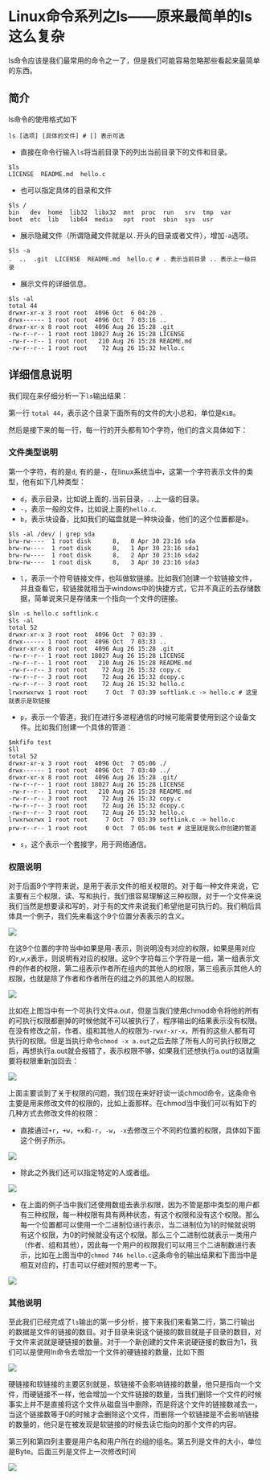 # Linux命令系列之ls——原来最简单的ls这么复杂

ls命令应该是我们最常用的命令之一了，但是我们可能容易忽略那些看起来最简单的东西。

## 简介

ls命令的使用格式如下

```shell
ls [选项] [具体的文件] # [] 表示可选
```

- 直接在命令行输入`ls`将当前目录下的列出当前目录下的文件和目录。

```shell
$ls
LICENSE  README.md  hello.c
```

- 也可以指定具体的目录和文件

```shell
$ls /
bin   dev  home  lib32  libx32  mnt  proc  run   srv  tmp  var
boot  etc  lib   lib64  media   opt  root  sbin  sys  usr
```

- 展示隐藏文件（所谓隐藏文件就是以`.`开头的目录或者文件），增加`-a`选项。

```shell
$ls -a
.  ..  .git  LICENSE  README.md  hello.c # . 表示当前目录 .. 表示上一级目录
```

- 展示文件的详细信息。

```shell
$ls -al
total 44
drwxr-xr-x 3 root root  4096 Oct  6 04:20 .
drwx------ 1 root root  4096 Oct  7 03:16 ..
drwxr-xr-x 8 root root  4096 Aug 26 15:28 .git
-rw-r--r-- 1 root root 18027 Aug 26 15:28 LICENSE
-rw-r--r-- 1 root root   210 Aug 26 15:28 README.md
-rw-r--r-- 1 root root    72 Aug 26 15:32 hello.c
```

## 详细信息说明

我们现在来仔细分析一下`ls`输出结果：

第一行 `total 44`，表示这个目录下面所有的文件的大小总和，单位是`KiB`。

然后是接下来的每一行，每一行的开头都有10个字符，他们的含义具体如下：

### 文件类型说明

第一个字符，有的是`d`, 有的是`-`，在linux系统当中，这第一个字符表示文件的类型，他有如下几种类型：

- `d`，表示目录，比如说上面的`.`当前目录，`..`上一级的目录。
- `-`，表示一般的文件，比如说上面的`hello.c`.
- `b`，表示块设备，比如我们的磁盘就是一种块设备，他们的这个位置都是`b`。

```shell
$ls -al /dev/ | grep sda
brw-rw----  1 root disk      8,   0 Apr 30 23:16 sda
brw-rw----  1 root disk      8,   1 Apr 30 23:16 sda1
brw-rw----  1 root disk      8,   2 Apr 30 23:16 sda2
brw-rw----  1 root disk      8,   3 Apr 30 23:16 sda3
```

- `l`，表示一个符号链接文件，也叫做软链接。比如我们创建一个软链接文件，并且查看它，软链接就相当于windows中的快捷方式，它并不真正的去存储数据，简单说来只是存储来一个指向一个文件的链接。

```shell
$ln -s hello.c softlink.c
$ls -al
total 52
drwxr-xr-x 3 root root  4096 Oct  7 03:39 .
drwx------ 1 root root  4096 Oct  7 03:33 ..
drwxr-xr-x 8 root root  4096 Aug 26 15:28 .git
-rw-r--r-- 1 root root 18027 Aug 26 15:28 LICENSE
-rw-r--r-- 1 root root   210 Aug 26 15:28 README.md
-rw-r--r-- 3 root root    72 Aug 26 15:32 copy.c
-rw-r--r-- 3 root root    72 Aug 26 15:32 dcopy.c
-rw-r--r-- 3 root root    72 Aug 26 15:32 hello.c
lrwxrwxrwx 1 root root     7 Oct  7 03:39 softlink.c -> hello.c # 这里就表示是软链接
```

- `p`，表示一个管道，我们在进行多进程通信的时候可能需要使用到这个设备文件。比如我们创建一个具体的管道：

```shell
$mkfifo test
$ll
total 52
drwxr-xr-x 3 root root  4096 Oct  7 05:06 ./
drwx------ 1 root root  4096 Oct  7 03:40 ../
drwxr-xr-x 8 root root  4096 Aug 26 15:28 .git/
-rw-r--r-- 1 root root 18027 Aug 26 15:28 LICENSE
-rw-r--r-- 1 root root   210 Aug 26 15:28 README.md
-rw-r--r-- 3 root root    72 Aug 26 15:32 copy.c
-rw-r--r-- 3 root root    72 Aug 26 15:32 dcopy.c
-rw-r--r-- 3 root root    72 Aug 26 15:32 hello.c
lrwxrwxrwx 1 root root     7 Oct  7 03:39 softlink.c -> hello.c
prw-r--r-- 1 root root     0 Oct  7 05:06 test # 这里就是我么你创建的管道
```

- `s`，这个表示一个套接字，用于网络通信。

### 权限说明

对于后面9个字符来说，是用于表示文件的相关权限的。对于每一种文件来说，它主要有三个权限，读、写和执行，我们很容易理解这三种权限，对于一个文件来说我们当然是想要读和写的，对于有的文件来说我们希望他是可执行的。我们稍后具体具一个例子，我们先来看这个9个位置分表表示的含义。

![](../../images/linux/command/15.png)

在这9个位置的字符当中如果是用`-`表示，则说明没有对应的权限，如果是用对应的`r`,`w`,`x`表示，则说明有对应的权限。这9个字符每三个字符是一组，第一组表示文件的作者的权限，第二组表示作者所在组内的其他人的权限，第三组表示其他人的权限，也就是除了作者和作者所在的组之外的其他人的权限。

![](../../images/linux/command/16.png)

比如在上图当中有一个可执行文件a.out，但是当我们使用chmod命令将他的所有的可执行权限都删掉的时候他就不可以被执行了，程序输出的结果表示没有权限。在没有修改之前，作者、组和其他人的权限为`-rwxr-xr-x`，所有的这些人都有可执行的权限。但是当执行命令`chmod -x a.out`之后去除了所有人的可执行权限之后，再想执行a.out就会报错了，表示权限不够，如果我们还想执行a.out的话就需要将权限重新加回去：

![](../../images/linux/command/17.png)

上面主要谈到了关于权限的问题，我们现在来好好谈一谈chmod命令，这条命令主要是用来修改文件的权限的，比如上面那样。在chmod当中我们可以有如下的几种方式去修改文件的权限：

- 直接通过`+r`，`+w`，`+x`和`-r`，`-w`，`-x`去修改三个不同的位置的权限，具体如下面这个例子所示。

![](../../images/linux/command/18.png)

- 除此之外我们还可以指定特定的人或者组。

![](../../images/linux/command/19.png)

- 在上面的例子当中我们还使用数组去表示权限，因为不管是那中类型的用户都有三种权限，每一种权限有具有两种状态，有这个权限和没有这个权限。那么每一个位置都可以使用一个二进制位进行表示，当二进制位为1的时候就说明有这个权限，为0的时候就没有这个权限。那么三个二进制位就表示一类用户（作者、组和其他），因此每一个用户的权限我们可以用三个二进制数进行表示，比如在上图当中的`chmod 746 hello.c`这条命令的输出结果和下图当中是相互对应的，打击可以仔细对照的思考一下。

![](../../images/linux/command/20.png)

### 其他说明

至此我们已经完成了`ls`输出的第一步分析，接下来我们来看第二行，第二行输出的数据是文件的链接的数目。对于目录来说这个链接的数目就是子目录的数目，对于文件来说就是硬链接的数量。对于一个新创建的文件来说硬链接的数目为1，我们可以是使用ln命令去增加一个文件的硬链接的数量，比如下图

![](../../images/linux/command/21.png)

硬链接和软链接的主要区别就是，软链接不会影响链接的数量，他只是指向一个文件，而硬链接不一样，他会增加一个文件链接的数量，当我们删除一个文件的时候事实上并不是直接将这个文件从磁盘当中删除，而是将这个文件的链接数减去一，当这个链接数等于0的时候才会删除这个文件，而删除一个软链接是不会影响链接的数量的，他只是在被发现是软链接的时候去读它指向的那个文件的内容。

第三列和第四列主要是用户名和用户所在的组的组名。第五列是文件的大小，单位是Byte。后面三列是文件上一次修改时间

![](../../images/linux/command/22.png)